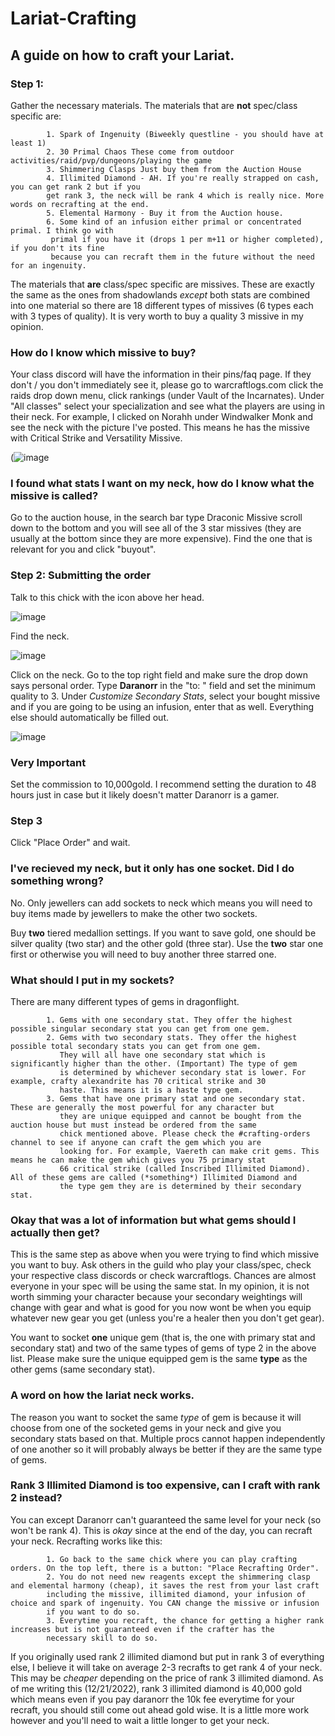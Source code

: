 # Lariat-Crafting
## A guide on how to craft your Lariat.

### Step 1: 
Gather the necessary materials. The materials that are **not** spec/class specific are:

            1. Spark of Ingenuity (Biweekly questline - you should have at least 1)
            2. 30 Primal Chaos These come from outdoor activities/raid/pvp/dungeons/playing the game
            3. Shimmering Clasps Just buy them from the Auction House
            4. Illimited Diamond - AH. If you're really strapped on cash, you can get rank 2 but if you 
            get rank 3, the neck will be rank 4 which is really nice. More words on recrafting at the end.
            5. Elemental Harmony - Buy it from the Auction house. 
            6. Some kind of an infusion either primal or concentrated primal. I think go with 
             primal if you have it (drops 1 per m+11 or higher completed), if you don't its fine 
             because you can recraft them in the future without the need for an ingenuity. 

The materials that **are** class/spec specific are missives. These are exactly the same as the ones from 
shadowlands *except* both stats are combined into one material so there are 18 different types of missives 
(6 types each with 3 types of quality). It is very worth to buy a quality 3 missive in my opinion.

### How do I know which missive to buy?

Your class discord will have the information in their pins/faq page. If they don't / you don't immediately
see it, please go to warcraftlogs.com click the raids drop down menu, click rankings (under Vault of the 
Incarnates). Under "All classes" select your specialization and see what the players are using in their 
neck. For example, I clicked on Norahh under Windwalker Monk and see the neck with the picture I've posted. 
This means he has the missive with Critical Strike and Versatility Missive. 

(![image](https://user-images.githubusercontent.com/80606953/208825689-b4db6ed6-4fb0-48c1-b462-c92fc6748dc0.png)

### I found what stats I want on my neck, how do I know what the missive is called?

Go to the auction house, in the search bar type Draconic Missive scroll down to the bottom and you will 
see all of the 3 star missives (they are usually at the bottom since they are more expensive). Find the 
one that is relevant for you and click "buyout". 

### Step 2: Submitting the order

Talk to this chick with the icon above her head. 

![image](https://user-images.githubusercontent.com/80606953/208825848-dc8c41fd-67c6-4c75-860c-591a8003e735.png)

Find the neck.

![image](https://user-images.githubusercontent.com/80606953/208825920-e107f062-4bf7-4178-ae4a-c0a833f1ddf3.png)

Click on the neck. Go to the top right field and make sure the drop down says personal order. Type **Daranorr** in 
the "to:  " field and set the minimum quality to 3. Under *Customize Secondary Stats*, select your bought missive 
and if you are going to be using an infusion, enter that as well. Everything else should automatically be filled out. 

![image](https://user-images.githubusercontent.com/80606953/208825962-146c8e87-0ea5-4493-8d1b-3abc8b431c43.png)

### Very Important

Set the commission to 10,000gold. I recommend setting the duration to 48 hours just in case but it likely doesn't matter 
Daranorr is a gamer.

### Step 3

Click "Place Order" and wait.

### I've recieved my neck, but it only has one socket. Did I do something wrong?

No. Only jewellers can add sockets to neck which means you will need to buy items made by jewellers to make the other two 
sockets. 

Buy **two** tiered medallion settings. If you want to save gold, one should be silver quality (two star) and the other gold 
(three star). Use the **two** star one first or otherwise you will need to buy another three starred one.

### What should I put in my sockets?

There are many different types of gems in dragonflight. 

            1. Gems with one secondary stat. They offer the highest possible singular secondary stat you can get from one gem.
            2. Gems with two secondary stats. They offer the highest possible total secondary stats you can get from one gem. 
               They will all have one secondary stat which is significantly higher than the other. (Important) The type of gem
               is determined by whichever secondary stat is lower. For example, crafty alexandrite has 70 critical strike and 30
               haste. This means it is a haste type gem.
            3. Gems that have one primary stat and one secondary stat. These are generally the most powerful for any character but
               they are unique equipped and cannot be bought from the auction house but must instead be ordered from the same
               chick mentioned above. Please check the #crafting-orders channel to see if anyone can craft the gem which you are
               looking for. For example, Vaereth can make crit gems. This means he can make the gem which gives you 75 primary stat 
               66 critical strike (called Inscribed Illimited Diamond). All of these gems are called (*something*) Illimited Diamond and
               the type gem they are is determined by their secondary stat. 
            
### Okay that was a lot of information but what gems should I actually then get?    
            
This is the same step as above when you were trying to find which missive you want to buy. Ask others in the guild who play your 
class/spec, check your respective class discords or check warcraftlogs. Chances are almost everyone in your spec will be using the same stat. 
In my opinion, it is not worth simming your character because your secondary weightings will change with gear and what is good for you now wont 
be when you equip whatever new gear you get (unless you're a healer then you don't get gear). 

You want to socket **one** unique gem (that is, the one with primary stat and secondary stat) and two of the 
same types of gems of type 2 in the above list. Please make sure the unique equipped gem is the same **type** as the other gems 
(same secondary stat).    

### A word on how the lariat neck works.
            
The reason you want to socket the same *type* of gem is because it will choose from one of the socketed gems in your neck and 
give you secondary stats based on that. Multiple procs cannot happen independently of one another so it will probably always be 
better if they are the same type of gems.

### Rank 3 Illimited Diamond is too expensive, can I craft with rank 2 instead?

You can except Daranorr can't guaranteed the same level for your neck (so won't be rank 4). This is *okay* since at the end of the day,
you can recraft your neck. Recrafting works like this:

            1. Go back to the same chick where you can play crafting orders. On the top left, there is a button: "Place Recrafting Order". 
            2. You do not need new reagents except the shimmering clasp and elemental harmony (cheap), it saves the rest from your last craft
            including the missive, illimited diamond, your infusion of choice and spark of ingenuity. You CAN change the missive or infusion
            if you want to do so. 
            3. Everytime you recraft, the chance for getting a higher rank increases but is not guaranteed even if the crafter has the
            necessary skill to do so. 
 
If you originally used rank 2 illimited diamond but put in rank 3 of everything else, I believe it will take on average 2-3 recrafts to get rank 4
of your neck. This may be *cheaper* depending on the price of rank 3 illimited diamond. As of me writing this (12/21/2022), rank 3 illimited diamond is
40,000 gold which means even if you pay daranorr the 10k fee everytime for your recraft, you should still come out ahead gold wise. It is a little more
work however and you'll need to wait a little longer to get your neck. 
